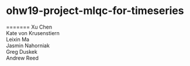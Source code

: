 # ohw19-project-mlqc-for-timeseries
=======
  Xu Chen  
Kate von Krusenstiern  
Leixin Ma  
Jasmin Nahorniak  
Greg Duskek  
Andrew Reed  

